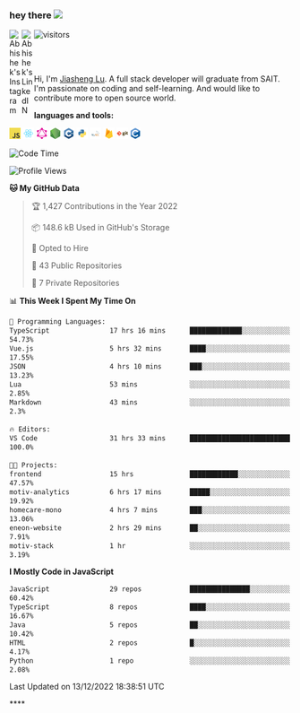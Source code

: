 ### hey there <img src="https://media.giphy.com/media/hvRJCLFzcasrR4ia7z/giphy.gif" width="25px">
<a href="https://www.instagram.com/jiashengluljs/">
  <img align="left" alt="Abhishek's Instagram" width="22px" src="https://raw.githubusercontent.com/hussainweb/hussainweb/main/icons/instagram.png" />
</a>
<a href="https://www.linkedin.com/in/jiashenglujob/">
  <img align="left" alt="Abhishek's LinkedIN" width="22px" src="https://raw.githubusercontent.com/peterthehan/peterthehan/master/assets/linkedin.svg" />
</a>

![visitors](https://visitor-badge.glitch.me/badge?page_id=jonsnowljs.visitor-badge&left_color=green&right_color=red)

<br />
<br />

Hi, I'm [Jiasheng Lu](https://jonsnowljs.github.io/portfolio/). A full stack developer will graduate from SAIT. I'm passionate on coding and self-learning. And would like to contribute more to open source world.

**languages and tools:**  

<code><img height="20" src="https://raw.githubusercontent.com/github/explore/80688e429a7d4ef2fca1e82350fe8e3517d3494d/topics/javascript/javascript.png"></code>
<code><img height="20" src="https://raw.githubusercontent.com/github/explore/80688e429a7d4ef2fca1e82350fe8e3517d3494d/topics/react/react.png"></code>
<code><img height="20" src="https://raw.githubusercontent.com/github/explore/5c058a388828bb5fde0bcafd4bc867b5bb3f26f3/topics/graphql/graphql.png"></code>
<code><img height="20" src="https://raw.githubusercontent.com/github/explore/80688e429a7d4ef2fca1e82350fe8e3517d3494d/topics/nodejs/nodejs.png"></code>
<code><img height="20" src="https://raw.githubusercontent.com/github/explore/80688e429a7d4ef2fca1e82350fe8e3517d3494d/topics/cpp/cpp.png"></code>
<code><img height="20" src="https://raw.githubusercontent.com/github/explore/80688e429a7d4ef2fca1e82350fe8e3517d3494d/topics/python/python.png"></code>
<code><img height="20" src="https://raw.githubusercontent.com/github/explore/80688e429a7d4ef2fca1e82350fe8e3517d3494d/topics/mysql/mysql.png"></code>
<code><img height="20" src="https://raw.githubusercontent.com/github/explore/80688e429a7d4ef2fca1e82350fe8e3517d3494d/topics/firebase/firebase.png"></code>
<code><img height="20" src="https://raw.githubusercontent.com/github/explore/80688e429a7d4ef2fca1e82350fe8e3517d3494d/topics/git/git.png"></code>
<code><img height="20" src="https://github.com/jonsnowljs/portfolio/blob/master/src/assets/img/skill/c.svg"></code>


<!--START_SECTION:waka-->
![Code Time](http://img.shields.io/badge/Code%20Time-1%2C226%20hrs%2014%20mins-blue)

![Profile Views](http://img.shields.io/badge/Profile%20Views-0-blue)

**🐱 My GitHub Data** 

> 🏆 1,427 Contributions in the Year 2022
 > 
> 📦 148.6 kB Used in GitHub's Storage 
 > 
> 💼 Opted to Hire
 > 
> 📜 43 Public Repositories 
 > 
> 🔑 7 Private Repositories  
 > 
📊 **This Week I Spent My Time On** 

```text
💬 Programming Languages: 
TypeScript               17 hrs 16 mins      █████████████░░░░░░░░░░░░   54.73% 
Vue.js                   5 hrs 32 mins       ████░░░░░░░░░░░░░░░░░░░░░   17.55% 
JSON                     4 hrs 10 mins       ███░░░░░░░░░░░░░░░░░░░░░░   13.23% 
Lua                      53 mins             ░░░░░░░░░░░░░░░░░░░░░░░░░   2.85% 
Markdown                 43 mins             ░░░░░░░░░░░░░░░░░░░░░░░░░   2.3%

🔥 Editors: 
VS Code                  31 hrs 33 mins      █████████████████████████   100.0%

🐱‍💻 Projects: 
frontend                 15 hrs              ████████████░░░░░░░░░░░░░   47.57% 
motiv-analytics          6 hrs 17 mins       █████░░░░░░░░░░░░░░░░░░░░   19.92% 
homecare-mono            4 hrs 7 mins        ███░░░░░░░░░░░░░░░░░░░░░░   13.06% 
eneon-website            2 hrs 29 mins       ██░░░░░░░░░░░░░░░░░░░░░░░   7.91% 
motiv-stack              1 hr                ░░░░░░░░░░░░░░░░░░░░░░░░░   3.19%

```

**I Mostly Code in JavaScript** 

```text
JavaScript               29 repos            ███████████████░░░░░░░░░░   60.42% 
TypeScript               8 repos             ████░░░░░░░░░░░░░░░░░░░░░   16.67% 
Java                     5 repos             ██░░░░░░░░░░░░░░░░░░░░░░░   10.42% 
HTML                     2 repos             █░░░░░░░░░░░░░░░░░░░░░░░░   4.17% 
Python                   1 repo              ░░░░░░░░░░░░░░░░░░░░░░░░░   2.08%

```



 Last Updated on 13/12/2022 18:38:51 UTC
<!--END_SECTION:waka-->****
